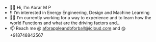 - 👊🏽 Hi, I’m Abrar M P
- ‼️ I’m interested in Energy Engineering, Design and Machine Learning
- 👍🏽 I’m currently working for a way to experience and to learn how the world Functions and what are the driving factors and...
- 📫 Reach me @ aforappleandbforball@icloud.com and @ +918748842567 
<!---
abrarmp10/abrarmp10 is a ✨ special ✨ repository because its `README.md` (this file) appears on your GitHub profile.
You can click the Preview link to take a look at your changes.
--->
